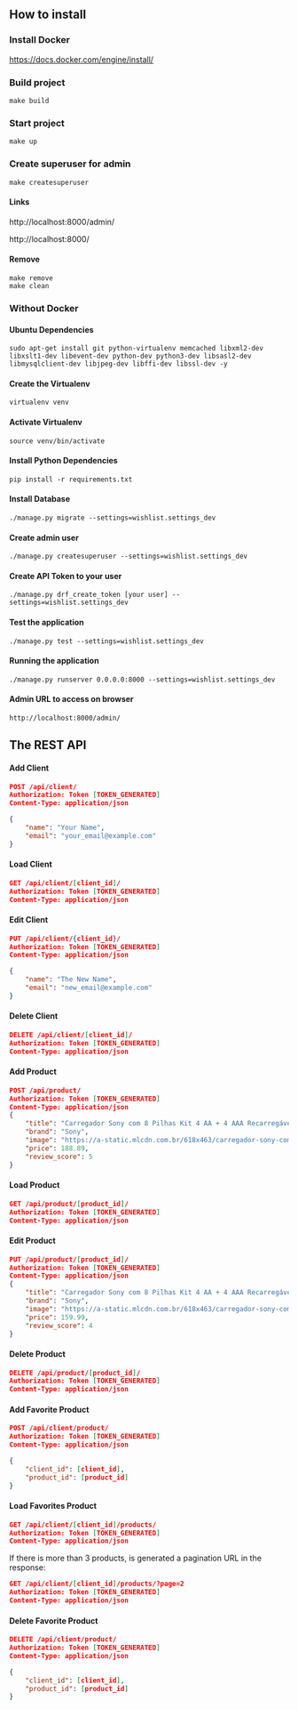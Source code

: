 ## How to install

### Install Docker

https://docs.docker.com/engine/install/

### Build project

```commandline
make build 
```

### Start project

```commandline
make up
```

### Create superuser for admin

```commandline
make createsuperuser
```

#### Links
http://localhost:8000/admin/

http://localhost:8000/

#### Remove 
```commandline
make remove
make clean
```

### Without Docker

#### Ubuntu Dependencies

```commandline
sudo apt-get install git python-virtualenv memcached libxml2-dev libxslt1-dev libevent-dev python-dev python3-dev libsasl2-dev libmysqlclient-dev libjpeg-dev libffi-dev libssl-dev -y
```

#### Create the Virtualenv
```commandline
virtualenv venv
```

#### Activate Virtualenv
```commandline
source venv/bin/activate
```

#### Install Python Dependencies

```commandline
pip install -r requirements.txt
```

#### Install Database

```commandline
./manage.py migrate --settings=wishlist.settings_dev
```

#### Create admin user

```commandline
./manage.py createsuperuser --settings=wishlist.settings_dev
```

#### Create API Token to your user

```commandline
./manage.py drf_create_token [your user] --settings=wishlist.settings_dev
```

#### Test the application

```commandline
./manage.py test --settings=wishlist.settings_dev
```

#### Running the application

```commandline
./manage.py runserver 0.0.0.0:8000 --settings=wishlist.settings_dev
```

#### Admin URL to access on browser
```
http://localhost:8000/admin/
```

## The REST API

#### Add Client
```json
POST /api/client/
Authorization: Token [TOKEN_GENERATED]
Content-Type: application/json

{
    "name": "Your Name",
    "email": "your_email@example.com"
}
```

#### Load Client
```json
GET /api/client/[client_id]/
Authorization: Token [TOKEN_GENERATED]
Content-Type: application/json
```

#### Edit Client
```json
PUT /api/client/{client_id}/
Authorization: Token [TOKEN_GENERATED]
Content-Type: application/json

{
    "name": "The New Name",
    "email": "new_email@example.com"
}

```

#### Delete Client
```json
DELETE /api/client/[client_id]/
Authorization: Token [TOKEN_GENERATED]
Content-Type: application/json
```

#### Add Product
```json
POST /api/product/
Authorization: Token [TOKEN_GENERATED]
Content-Type: application/json
{
    "title": "Carregador Sony com 8 Pilhas Kit 4 AA + 4 AAA Recarregável",
    "brand": "Sony",
    "image": "https://a-static.mlcdn.com.br/618x463/carregador-sony-com-8-pilhas-kit-4-aa-4-aaa-recarregavel/vitrinedosimportados/26386/e402cd8f4e0e0a24ed2f43d0896370fd.jpg",
    "price": 188.89,
    "review_score": 5
}

```
#### Load Product

```json
GET /api/product/[product_id]/
Authorization: Token [TOKEN_GENERATED]
Content-Type: application/json
```

#### Edit Product
```json
PUT /api/product/[product_id]/
Authorization: Token [TOKEN_GENERATED]
Content-Type: application/json
{
    "title": "Carregador Sony com 8 Pilhas Kit 4 AA + 4 AAA Recarregável",
    "brand": "Sony",
    "image": "https://a-static.mlcdn.com.br/618x463/carregador-sony-com-8-pilhas-kit-4-aa-4-aaa-recarregavel/vitrinedosimportados/26386/e402cd8f4e0e0a24ed2f43d0896370fd.jpg",
    "price": 159.99,
    "review_score": 4
}
```

#### Delete Product
```json
DELETE /api/product/[product_id]/
Authorization: Token [TOKEN_GENERATED]
Content-Type: application/json
```


#### Add Favorite Product
```json
POST /api/client/product/
Authorization: Token [TOKEN_GENERATED]
Content-Type: application/json

{
    "client_id": [client_id],
    "product_id": [product_id]
}
```

#### Load Favorites Product
```json
GET /api/client/[client_id]/products/
Authorization: Token [TOKEN_GENERATED]
Content-Type: application/json
```

If there is more than 3 products, is generated a pagination URL in the response:
```json
GET /api/client/[client_id]/products/?page=2
Authorization: Token [TOKEN_GENERATED]
Content-Type: application/json
```

#### Delete Favorite Product
```json
DELETE /api/client/product/
Authorization: Token [TOKEN_GENERATED]
Content-Type: application/json

{
    "client_id": [client_id],
    "product_id": [product_id]
}
```
